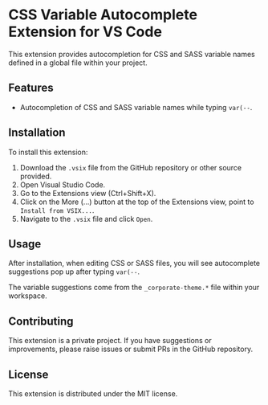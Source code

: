 # CSS Variable Autocomplete Extension for VS Code

This extension provides autocompletion for CSS and SASS variable names defined in a global file within your project.

## Features

- Autocompletion of CSS and SASS variable names while typing `var(--`.

## Installation

To install this extension:

1. Download the `.vsix` file from the GitHub repository or other source provided.
2. Open Visual Studio Code.
3. Go to the Extensions view (Ctrl+Shift+X).
4. Click on the More (...) button at the top of the Extensions view, point to `Install from VSIX...`.
5. Navigate to the `.vsix` file and click `Open`.

## Usage

After installation, when editing CSS or SASS files, you will see autocomplete suggestions pop up after typing `var(--`.

The variable suggestions come from the `_corporate-theme.*` file within your workspace.

## Contributing

This extension is a private project. If you have suggestions or improvements, please raise issues or submit PRs in the GitHub repository.

## License

This extension is distributed under the MIT license.
